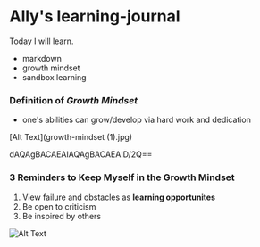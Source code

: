 # Ally's learning-journal

Today I will learn.
- markdown
- growth mindset
- sandbox learning

### Definition of *Growth Mindset*
- one's abilities can grow/develop via hard work and dedication

[Alt Text](growth-mindset (1).jpg)

dAQAgBACAEAIAQAgBACAEAID/2Q==

### 3 Reminders to Keep Myself in the Growth Mindset
1. View failure and obstacles as **learning opportunites**
1. Be open to criticism
1. Be inspired by others 

![Alt Text](https://encrypted-tbn0.gstatic.com/images?q=tbn:ANd9GcSYJi8JILUcmVbmER-ucoH6qZbt46e2QIBU3YzFrMlNXUJQCM61)


